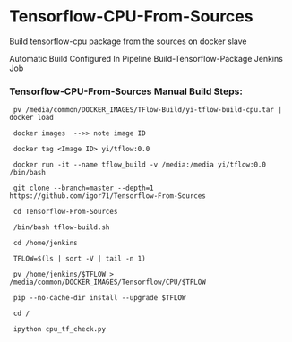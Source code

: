 # Tensorflow-CPU-From-Sources
Build tensorflow-cpu package from the sources on docker slave

Automatic Build Configured In Pipeline Build-Tensorflow-Package Jenkins Job

### Tensorflow-CPU-From-Sources Manual Build Steps:
```
 pv /media/common/DOCKER_IMAGES/TFlow-Build/yi-tflow-build-cpu.tar | docker load
 
 docker images  -->> note image ID
 
 docker tag <Image ID> yi/tflow:0.0
  
 docker run -it --name tflow_build -v /media:/media yi/tflow:0.0 /bin/bash 
 
 git clone --branch=master --depth=1 https://github.com/igor71/Tensorflow-From-Sources
 
 cd Tensorflow-From-Sources
 
 /bin/bash tflow-build.sh
 
 cd /home/jenkins
 
 TFLOW=$(ls | sort -V | tail -n 1)
 
 pv /home/jenkins/$TFLOW > /media/common/DOCKER_IMAGES/Tensorflow/CPU/$TFLOW
 
 pip --no-cache-dir install --upgrade $TFLOW
 
 cd /
 
 ipython cpu_tf_check.py
 ```
